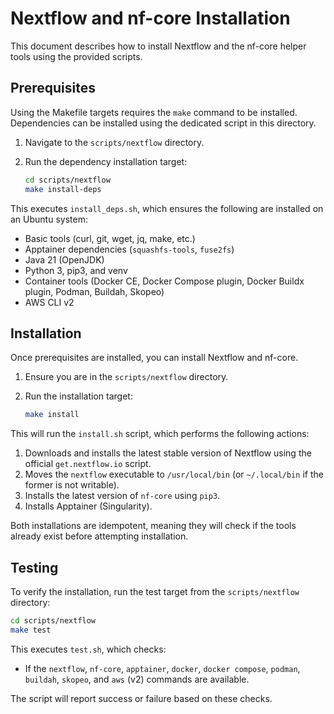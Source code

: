 # Nextflow and nf-core Installation

This document describes how to install Nextflow and the nf-core helper tools using the provided scripts.

## Prerequisites

Using the Makefile targets requires the `make` command to be installed.
Dependencies can be installed using the dedicated script in this directory.

1.  Navigate to the `scripts/nextflow` directory.
2.  Run the dependency installation target:

    ```bash
    cd scripts/nextflow
    make install-deps
    ```

This executes `install_deps.sh`, which ensures the following are installed on an Ubuntu system:
- Basic tools (curl, git, wget, jq, make, etc.)
- Apptainer dependencies (`squashfs-tools`, `fuse2fs`)
- Java 21 (OpenJDK)
- Python 3, pip3, and venv
- Container tools (Docker CE, Docker Compose plugin, Docker Buildx plugin, Podman, Buildah, Skopeo)
- AWS CLI v2

## Installation

Once prerequisites are installed, you can install Nextflow and nf-core.

1. Ensure you are in the `scripts/nextflow` directory.
2. Run the installation target:

    ```bash
    make install
    ```

This will run the `install.sh` script, which performs the following actions:

1.  Downloads and installs the latest stable version of Nextflow using the official `get.nextflow.io` script.
2.  Moves the `nextflow` executable to `/usr/local/bin` (or `~/.local/bin` if the former is not writable).
3.  Installs the latest version of `nf-core` using `pip3`.
4.  Installs Apptainer (Singularity).

Both installations are idempotent, meaning they will check if the tools already exist before attempting installation.

## Testing

To verify the installation, run the test target from the `scripts/nextflow` directory:

```bash
cd scripts/nextflow
make test
```

This executes `test.sh`, which checks:

- If the `nextflow`, `nf-core`, `apptainer`, `docker`, `docker compose`, `podman`, `buildah`, `skopeo`, and `aws` (v2) commands are available.

The script will report success or failure based on these checks. 
